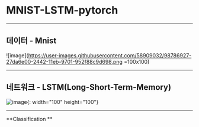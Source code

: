 # MNIST-LSTM-pytorch


----------
## 데이터 - Mnist

![image](https://user-images.githubusercontent.com/58909032/98786927-27da6e00-2442-11eb-9701-952f88c9d698.png =100x100)



----------
## 네트워크 - LSTM(Long-Short-Term-Memory)

![image](https://user-images.githubusercontent.com/58909032/98787216-8e5f8c00-2442-11eb-8e9e-2e65ff37d323.png){: width="100" height="100"}



----------
**Classification **

